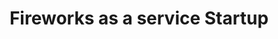 ---
role: "CTO"
title: "Fireworks as a service Startup"
description: "Automation of the entire process from order to execution, focusing on customer experience."
startDate: "2015-10-01"
endDate: "2016-12-31"
highlightTech: ["apex", "php", "javascript"]
tech: ["salesforce", "golang", "slack", "google-analytics", "google-tag-manager", "seo", "firebase", "polymer", "web-components"]
---